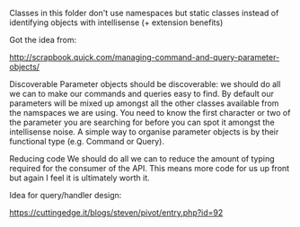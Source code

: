 ﻿Classes in this folder don't use namespaces but static classes instead of identifying objects with intellisense (+ extension benefits)

Got the idea from:

http://scrapbook.qujck.com/managing-command-and-query-parameter-objects/

Discoverable
Parameter objects should be discoverable: we should do all we can to make our commands and queries easy to find.
By default our parameters will be mixed up amongst all the other classes available from the namspaces we are using. You need to know the first character or two of the parameter you are searching for before you can spot it amongst the intellisense noise.
A simple way to organise parameter objects is by their functional type (e.g. Command or Query).

Reducing code
We should do all we can to reduce the amount of typing required for the consumer of the API. This means more code for us up front but again I feel it is ultimately worth it.




Idea for query/handler design:

https://cuttingedge.it/blogs/steven/pivot/entry.php?id=92